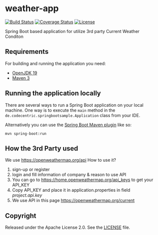 # weather-app

[![Build Status](https://travis-ci.org/codecentric/springboot-sample-app.svg?branch=master)](https://travis-ci.org/codecentric/springboot-sample-app)
[![Coverage Status](https://coveralls.io/repos/github/codecentric/springboot-sample-app/badge.svg?branch=master)](https://coveralls.io/github/codecentric/springboot-sample-app?branch=master)
[![License](http://img.shields.io/:license-apache-blue.svg)](http://www.apache.org/licenses/LICENSE-2.0.html)

Spring Boot based application for utilize 3rd party Current Weather Conditon

## Requirements

For building and running the application you need:

- [OpenJDK 19](https://openjdk.org/projects/jdk/19/)
- [Maven 3](https://maven.apache.org)

## Running the application locally

There are several ways to run a Spring Boot application on your local machine. One way is to execute the `main` method in the `de.codecentric.springbootsample.Application` class from your IDE.

Alternatively you can use the [Spring Boot Maven plugin](https://docs.spring.io/spring-boot/docs/current/reference/html/build-tool-plugins-maven-plugin.html) like so:

```shell
mvn spring-boot:run
```
## How the 3rd Party used

We use https://openweathermap.org/api
How to use it?
1. sign-up or register
2. login and fill information of company & reason to use API
3. You can go to https://home.openweathermap.org/api_keys to get your API_KEY
4. Copy API_KEY and place it in application.properties in field _project.api.key_
5. We use API in this page https://openweathermap.org/current
## Copyright

Released under the Apache License 2.0. See the [LICENSE](https://github.com/codecentric/springboot-sample-app/blob/master/LICENSE) file.
